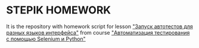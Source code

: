 # STEPIK HOMEWORK

It is the repository with homework script for lesson ["Запуск автотестов для разных языков интерфейса"](https://stepik.org/lesson/237240/step/9) from course ["Автоматизация тестирования с помощью Selenium и Python"](https://stepik.org/course/575)

